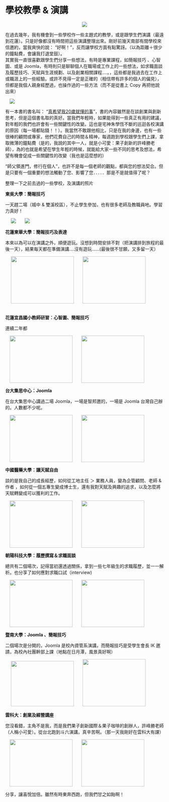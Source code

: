 # 學校教學 & 演講 

<div style="clear: both; text-align: center;"></div>
<p></p>
<div style="clear: both; text-align: center;"><a href="http://1.bp.blogspot.com/-t5yyGpailHM/VhPt2lrOGZI/AAAAAAAAMu4/EJaMxHKb0qw/s1600/image_thumb.png" style="margin-left: 1em; margin-right: 1em;"><img border="0" src="http://1.bp.blogspot.com/-t5yyGpailHM/VhPt2lrOGZI/AAAAAAAAMu4/EJaMxHKb0qw/s1600/image_thumb.png"/></a></div>
<p> 在過去幾年，我有機會到一些學校作一些主題式的教學，或是跟學生們演講（最遠到花蓮）。只是好像都沒有時間把這些演講整理出來。剛好前幾天南部有間學校來信邀約，當我爽快的說： “好啊！”，反而讓學校方面有點驚訝。（以為距離＋很少的鐘點費，會讓我打退堂鼓）。<br/>其實我一直很喜歡跟學生們分享一些想法，有時是專業課程，如簡報技巧 、心智圖、或是 Joomla，有時則只是聊聊個人在職場或工作上的一些想法，如求職面談及履歷技巧、天賦與生涯規劃、以及創業相關課程….。，這些都是我過去在工作上或職涯上的一些經驗。或許不見得一定是正確的（相信帶有許多的個人的偏見），但都是我個人親身經歷過，也操作過的一些方法（而不是從書上 Copy 再把他說出來）<a name="more"></a></p>
<p><a href="http://3.bp.blogspot.com/-OPuVV_rUlh8/VhPt2We6xaI/AAAAAAAAMu8/wl7UVCPPRU8/s1600/image.jpg" style="margin-left: 1em; margin-right: 1em; text-align: center;"><img border="0" src="http://3.bp.blogspot.com/-OPuVV_rUlh8/VhPt2We6xaI/AAAAAAAAMu8/wl7UVCPPRU8/s1600/image.jpg"/></a></p>
<p>有一本書的書名叫： “<a href="http://www.books.com.tw/exep/prod/booksfile.php?item=0010447124">真希望我20歲就懂的事</a>”，書的內容雖然是在談創業與創新思考，但是這個書名取的真好。當我們年輕時，如果能得到一些真正有用的建議，對年輕的我們也許會有一些關鍵性的改變。這也是宅神朱學恆不斷的巡迴各校演講的原因（每一場都貼錢！！）。我當然不敢跟他相比，只是在我的身邊，也有一些很棒的顧問或專家，他們花費自己的時間＆精神，每週跑到學校跟學生們上課，拿取微薄的鐘點費（是的，我說的其中一人，就是小可愛：果子創新的許峰勝老師），為的也就是希望在學生年輕的時候，就能給大家一些不同的思考及想法，希望有機會促成一些關鍵性的改變（我也是這麼想的）</p>
<p>“師父領進門，修行在個人”，也許不是每一個老師的觀點，都與您的想法契合。但是只要有一個重要的想法觸動了您、影響了您．．．．．那是不是就值得了呢？</p>
<p>整理一下之前去過的一些學校，及演講的照片</p>
<p><b>東吳大學：簡報技巧</b></p>
<p>一天趕二場（城中 &amp; 雙溪校區），不止學生參加，也有很多老師及教職員吔。學習力真好！</p>
<p> <a href="http://3.bp.blogspot.com/-jqFGAGb5GZ8/VhPt5aVLB3I/AAAAAAAAMv8/JoNiqQbMmhc/s1600/image_thumb_3.png" style="margin-left: 1em; margin-right: 1em; text-align: center;"><img border="0" src="http://3.bp.blogspot.com/-jqFGAGb5GZ8/VhPt5aVLB3I/AAAAAAAAMv8/JoNiqQbMmhc/s1600/image_thumb_3.png"/></a><a href="http://3.bp.blogspot.com/-QEGQ4sV4kto/VhPt5r99HQI/AAAAAAAAMwA/SgKa35KTMuA/s1600/image_thumb_4.png" style="margin-left: 1em; margin-right: 1em; text-align: center;"><img border="0" src="http://3.bp.blogspot.com/-QEGQ4sV4kto/VhPt5r99HQI/AAAAAAAAMwA/SgKa35KTMuA/s1600/image_thumb_4.png"/></a></p>
<p><b>花蓮東華大學：簡報技巧及表達</b></p>
<p>本來以為可以在演講之外，順便遊玩。沒想到時間安排不對（把演講排到旅程的最後一天），結果每天都在準備演講….沒有遊玩……(最後很不甘願，又多留一天）</p>
<p> <a href="http://2.bp.blogspot.com/-FaNp4bNevWg/VhPt6KqQMrI/AAAAAAAAMwI/2EuYWvDxFxU/s1600/image_thumb_5.png" style="margin-left: 1em; margin-right: 1em; text-align: center;"><img border="0" height="150" src="http://2.bp.blogspot.com/-FaNp4bNevWg/VhPt6KqQMrI/AAAAAAAAMwI/2EuYWvDxFxU/s200/image_thumb_5.png" width="200"/></a><a href="http://1.bp.blogspot.com/-PhkdKIE5V8U/VhPt6baujHI/AAAAAAAAMwU/Bct0W6NqMJo/s1600/image_thumb_6.png" style="margin-left: 1em; margin-right: 1em; text-align: center;"><img border="0" height="150" src="http://1.bp.blogspot.com/-PhkdKIE5V8U/VhPt6baujHI/AAAAAAAAMwU/Bct0W6NqMJo/s200/image_thumb_6.png" width="200"/></a></p>
<p><b><br/>花蓮宜昌國小教師研習：心智圖、簡報技巧</b></p>
<p>連續二年都</p>
<p> <a href="http://1.bp.blogspot.com/-qsjmb_rJoaM/VhPt6m_9JcI/AAAAAAAAMwY/sOAI6hHXj34/s1600/image_thumb_7.png" style="margin-left: 1em; margin-right: 1em; text-align: center;"><img border="0" height="150" src="http://1.bp.blogspot.com/-qsjmb_rJoaM/VhPt6m_9JcI/AAAAAAAAMwY/sOAI6hHXj34/s200/image_thumb_7.png" width="200"/></a><a href="http://1.bp.blogspot.com/-0qpI82WoK6s/VhPt68MdEsI/AAAAAAAAMwc/c66E5HzJ-Oc/s1600/image_thumb_8.png" style="margin-left: 1em; margin-right: 1em; text-align: center;"><img border="0" height="150" src="http://1.bp.blogspot.com/-0qpI82WoK6s/VhPt68MdEsI/AAAAAAAAMwc/c66E5HzJ-Oc/s200/image_thumb_8.png" width="200"/></a></p>
<p><b>台大集思中心：Joomla</b></p>
<p>在台大集思中心講過二場 Joomla，一場是智邦邀的，一場是 Joomla 台灣自己辦的。人數都不少呢。</p>
<p> <a href="http://1.bp.blogspot.com/-_VItEDcPc_k/VhPt7ZzaHjI/AAAAAAAAMwo/dVc5vhjxhZU/s1600/image_thumb_9.png" style="margin-left: 1em; margin-right: 1em; text-align: center;"><img border="0" height="150" src="http://1.bp.blogspot.com/-_VItEDcPc_k/VhPt7ZzaHjI/AAAAAAAAMwo/dVc5vhjxhZU/s200/image_thumb_9.png" width="200"/></a><a href="http://4.bp.blogspot.com/-OhpBfgdKk8U/VhPt3DnwQXI/AAAAAAAAMvI/jP9IDX7EwFk/s1600/image_thumb_10.png" style="margin-left: 1em; margin-right: 1em; text-align: center;"><img border="0" height="150" src="http://4.bp.blogspot.com/-OhpBfgdKk8U/VhPt3DnwQXI/AAAAAAAAMvI/jP9IDX7EwFk/s200/image_thumb_10.png" width="200"/></a></p>
<p><b>中國醫藥大學：讓天賦自由</b></p>
<p>談的是我自己的成長經歷，如何從工地主任 ＞ 業務人員，變為企管顧問、老師 &amp; 作者 ，如何從一個五專生變成博士生，還有我對天賦及興趣的追求，以及怎麼將天賦轉變成可以獲利的工作。</p>
<p> <a href="http://1.bp.blogspot.com/-3ci-wfQ067M/VhPt2cghmBI/AAAAAAAAMu0/Ye8y-6zRXvE/s1600/image_thumb%2B%25281%2529.png" style="margin-left: 1em; margin-right: 1em; text-align: center;"><img border="0" height="150" src="http://1.bp.blogspot.com/-3ci-wfQ067M/VhPt2cghmBI/AAAAAAAAMu0/Ye8y-6zRXvE/s200/image_thumb%2B%25281%2529.png" width="200"/></a><a href="http://4.bp.blogspot.com/-tsVEJGrawFo/VhPt3RY5Y5I/AAAAAAAAMvM/GKY3pJ3Jal8/s1600/image_thumb_11.png" style="margin-left: 1em; margin-right: 1em; text-align: center;"><img border="0" height="150" src="http://4.bp.blogspot.com/-tsVEJGrawFo/VhPt3RY5Y5I/AAAAAAAAMvM/GKY3pJ3Jal8/s200/image_thumb_11.png" width="200"/></a></p>
<p><b>朝陽科技大學：履歷撰寫＆求職面談</b></p>
<p>總共有二個場次，記得當初還透過關係，拿到一些七年級生的求職履歷，並一一解析。也分享了如何應對求職口試（interview)</p>
<p><a href="http://1.bp.blogspot.com/-kvomAhr0G38/VhPt3nvzCrI/AAAAAAAAMvQ/QzFGZ9w1heE/s1600/image_thumb_12.png" style="margin-left: 1em; margin-right: 1em; text-align: center;"><img border="0" height="150" src="http://1.bp.blogspot.com/-kvomAhr0G38/VhPt3nvzCrI/AAAAAAAAMvQ/QzFGZ9w1heE/s200/image_thumb_12.png" width="200"/></a><a href="http://3.bp.blogspot.com/-uo145pBwOvE/VhPt4IMdkCI/AAAAAAAAMvY/Qc14jpEIe2g/s1600/image_thumb_13.png" style="margin-left: 1em; margin-right: 1em; text-align: center;"><img border="0" height="150" src="http://3.bp.blogspot.com/-uo145pBwOvE/VhPt4IMdkCI/AAAAAAAAMvY/Qc14jpEIe2g/s200/image_thumb_13.png" width="200"/></a></p>
<p><b>暨南大學：Joomla 、簡報技巧</b></p>
<p>二個場次是分開的，Joomla 是校內資管系演講，而簡報技巧是受學生會長 IK 邀請，為校內社團幹部上課（地點在日月潭，風景真好啊）</p>
<p> <a href="http://3.bp.blogspot.com/-3y5HerxCxC8/VhPt4ckUslI/AAAAAAAAMvg/qPI24gnxF-M/s1600/image_thumb_14.png" style="margin-left: 1em; margin-right: 1em; text-align: center;"><img border="0" height="144" src="http://3.bp.blogspot.com/-3y5HerxCxC8/VhPt4ckUslI/AAAAAAAAMvg/qPI24gnxF-M/s200/image_thumb_14.png" width="200"/></a><a href="http://3.bp.blogspot.com/-HArzmCQsMig/VhPt4paMV0I/AAAAAAAAMvo/lrnSlolE_D8/s1600/image_thumb_15.png" style="margin-left: 1em; margin-right: 1em; text-align: center;"><img border="0" height="150" src="http://3.bp.blogspot.com/-HArzmCQsMig/VhPt4paMV0I/AAAAAAAAMvo/lrnSlolE_D8/s200/image_thumb_15.png" width="200"/></a></p>
<p><b>雲科大：創業及經營講座</b></p>
<p>您沒看錯，主角不是我，而是我們果子創新國際＆果子咖啡的創辦人，許峰勝老師（人稱小可愛）。從台北跑到斗六演講，真辛苦啊。（那一天我剛好在雲科大有課）</p>
<p> <a href="http://2.bp.blogspot.com/-zIgaEdWvcbI/VhPt43JUFcI/AAAAAAAAMvs/r2xAisepFOA/s1600/image_thumb_16.png" style="margin-left: 1em; margin-right: 1em; text-align: center;"><img border="0" height="150" src="http://2.bp.blogspot.com/-zIgaEdWvcbI/VhPt43JUFcI/AAAAAAAAMvs/r2xAisepFOA/s200/image_thumb_16.png" width="200"/></a><a href="http://2.bp.blogspot.com/-pYIPLJYOM3k/VhPt5HtgWHI/AAAAAAAAMv4/A_v75bqMGc8/s1600/image_thumb_17.png" style="margin-left: 1em; margin-right: 1em; text-align: center;"><img border="0" height="150" src="http://2.bp.blogspot.com/-pYIPLJYOM3k/VhPt5HtgWHI/AAAAAAAAMv4/A_v75bqMGc8/s200/image_thumb_17.png" width="200"/></a></p>
<p>分享，讓喜悅加倍。雖然有時東奔西跑，但我們甘之如飴啊！</p>